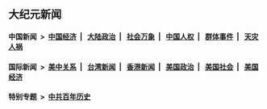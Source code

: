 ## 大纪元新闻

#### 中国新闻 &nbsp;>&nbsp; [中国经济](indexes/ncid283/README.md?03210845) &nbsp;| &nbsp; [大陆政治](indexes/ncid277/README.md?03210845) &nbsp;| &nbsp; [社会万象](indexes/ncid282/README.md?03210845) &nbsp;| &nbsp; [中国人权](indexes/ncid278/README.md?03210845) &nbsp;| &nbsp; [群体事件](indexes/ncid279/README.md?03210845) &nbsp;| &nbsp; [天灾人祸](indexes/ncid280/README.md?03210845)

#### 国际新闻 &nbsp;>&nbsp; [美中关系](indexes/nf1412576/README.md?03210845) &nbsp;| &nbsp; [台湾新闻](indexes/ncid1349361/README.md?03210845) &nbsp;| &nbsp; [香港新闻](indexes/ncid1349362/README.md?03210845) &nbsp;| &nbsp; [美国政治](indexes/ncid1078159/README.md?03210845) &nbsp;| &nbsp; [美国社会](indexes/ncid1078160/README.md?03210845) &nbsp;| &nbsp; [美国经济](indexes/ncid1078158/README.md?03210845)

#### 特别专题 &nbsp;>&nbsp; [中共百年历史](https://github.com/epoch-news/epoch-special/blob/master/README.md?03210845)  
